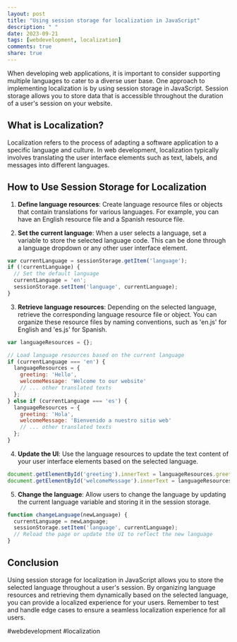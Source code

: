 ```yaml
---
layout: post
title: "Using session storage for localization in JavaScript"
description: " "
date: 2023-09-21
tags: [webdevelopment, localization]
comments: true
share: true
---
```


When developing web applications, it is important to consider supporting multiple languages to cater to a diverse user base. One approach to implementing localization is by using session storage in JavaScript. Session storage allows you to store data that is accessible throughout the duration of a user's session on your website.

## What is Localization?

Localization refers to the process of adapting a software application to a specific language and culture. In web development, localization typically involves translating the user interface elements such as text, labels, and messages into different languages.

## How to Use Session Storage for Localization

1. **Define language resources**: Create language resource files or objects that contain translations for various languages. For example, you can have an English resource file and a Spanish resource file.

2. **Set the current language**: When a user selects a language, set a variable to store the selected language code. This can be done through a language dropdown or any other user interface element.

```javascript
var currentLanguage = sessionStorage.getItem('language');
if (!currentLanguage) {
  // Set the default language
  currentLanguage = 'en';
  sessionStorage.setItem('language', currentLanguage);
}
```

3. **Retrieve language resources**: Depending on the selected language, retrieve the corresponding language resource file or object. You can organize these resource files by naming conventions, such as 'en.js' for English and 'es.js' for Spanish.

```javascript
var languageResources = {};

// Load language resources based on the current language
if (currentLanguage === 'en') {
  languageResources = {
    greeting: 'Hello',
    welcomeMessage: 'Welcome to our website'
    // ... other translated texts
  };
} else if (currentLanguage === 'es') {
  languageResources = {
    greeting: 'Hola',
    welcomeMessage: 'Bienvenido a nuestro sitio web'
    // ... other translated texts
  };
}
```

4. **Update the UI**: Use the language resources to update the text content of your user interface elements based on the selected language.

```javascript
document.getElementById('greeting').innerText = languageResources.greeting;
document.getElementById('welcomeMessage').innerText = languageResources.welcomeMessage;
```

5. **Change the language**: Allow users to change the language by updating the current language variable and storing it in the session storage.

```javascript
function changeLanguage(newLanguage) {
  currentLanguage = newLanguage;
  sessionStorage.setItem('language', currentLanguage);
  // Reload the page or update the UI to reflect the new language
}
```

## Conclusion

Using session storage for localization in JavaScript allows you to store the selected language throughout a user's session. By organizing language resources and retrieving them dynamically based on the selected language, you can provide a localized experience for your users. Remember to test and handle edge cases to ensure a seamless localization experience for all users.

#webdevelopment #localization